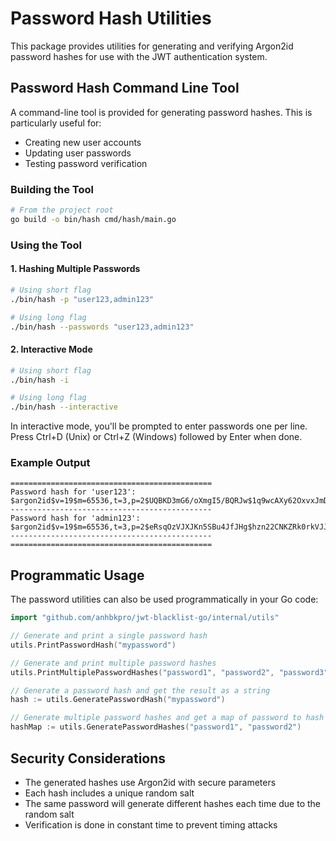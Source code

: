 # Password Hash Utilities

This package provides utilities for generating and verifying Argon2id password hashes for use with the JWT authentication system.

## Password Hash Command Line Tool

A command-line tool is provided for generating password hashes. This is particularly useful for:
- Creating new user accounts
- Updating user passwords
- Testing password verification

### Building the Tool

```bash
# From the project root
go build -o bin/hash cmd/hash/main.go
```

### Using the Tool

#### 1. Hashing Multiple Passwords

```bash
# Using short flag
./bin/hash -p "user123,admin123"

# Using long flag
./bin/hash --passwords "user123,admin123"
```

#### 2. Interactive Mode

```bash
# Using short flag
./bin/hash -i

# Using long flag
./bin/hash --interactive
```

In interactive mode, you'll be prompted to enter passwords one per line. Press Ctrl+D (Unix) or Ctrl+Z (Windows) followed by Enter when done.

### Example Output

```
=============================================
Password hash for 'user123':
$argon2id$v=19$m=65536,t=3,p=2$UQBKD3mG6/oXmgI5/BQRJw$1q9wcAXy62OxvxJmDX6bQxNxh9TYrSjub4LdDY7Qd1k
---------------------------------------------
Password hash for 'admin123':
$argon2id$v=19$m=65536,t=3,p=2$eRsqOzVJXJKn5SBu4JfJHg$hzn22CNKZRk0rkVJJT84yISSZZt7xYX1LbPX/HOyPOU
---------------------------------------------
=============================================
```

## Programmatic Usage

The password utilities can also be used programmatically in your Go code:

```go
import "github.com/anhbkpro/jwt-blacklist-go/internal/utils"

// Generate and print a single password hash
utils.PrintPasswordHash("mypassword")

// Generate and print multiple password hashes
utils.PrintMultiplePasswordHashes("password1", "password2", "password3")

// Generate a password hash and get the result as a string
hash := utils.GeneratePasswordHash("mypassword")

// Generate multiple password hashes and get a map of password to hash
hashMap := utils.GeneratePasswordHashes("password1", "password2")
```

## Security Considerations

- The generated hashes use Argon2id with secure parameters
- Each hash includes a unique random salt
- The same password will generate different hashes each time due to the random salt
- Verification is done in constant time to prevent timing attacks
